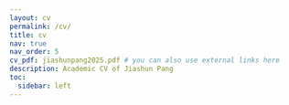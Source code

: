 ```yaml
---
layout: cv
permalink: /cv/
title: cv
nav: true
nav_order: 5
cv_pdf: jiashunpang2025.pdf # you can also use external links here
description: Academic CV of Jiashun Pang
toc:
  sidebar: left
---
```

